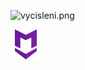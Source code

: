 ![vycisleni.png](https://www.pirati.cz/assets/img/articles/2017/vycisleni.png "Logo Title Text 1")

![alt text](https://github.com/adam-p/markdown-here/raw/master/src/common/images/icon48.png "Logo Title Text 1")
